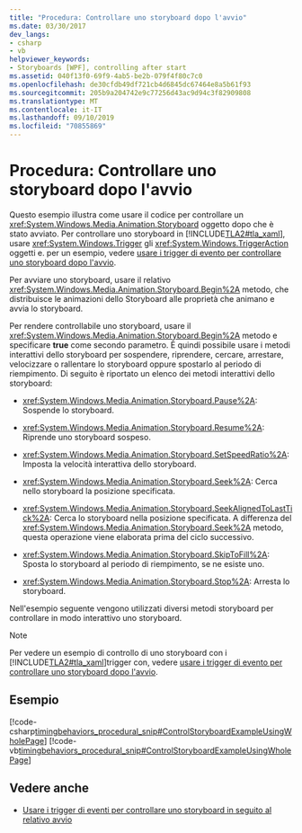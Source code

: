 ```yaml
---
title: "Procedura: Controllare uno storyboard dopo l'avvio"
ms.date: 03/30/2017
dev_langs:
- csharp
- vb
helpviewer_keywords:
- Storyboards [WPF], controlling after start
ms.assetid: 040f13f0-69f9-4ab5-be2b-079f4f80c7c0
ms.openlocfilehash: de30cfdb49df721cb4d6845dc67464e8a5b61f93
ms.sourcegitcommit: 205b9a204742e9c77256d43ac9d94c3f82909808
ms.translationtype: MT
ms.contentlocale: it-IT
ms.lasthandoff: 09/10/2019
ms.locfileid: "70855869"
---
```

# <a name="how-to-control-a-storyboard-after-it-starts"></a>Procedura: Controllare uno storyboard dopo l'avvio

Questo esempio illustra come usare il codice per controllare un <xref:System.Windows.Media.Animation.Storyboard> oggetto dopo che è stato avviato. Per controllare uno storyboard in [!INCLUDE[TLA2#tla_xaml](../../../../includes/tla2sharptla-xaml-md.md)], usare <xref:System.Windows.Trigger> gli <xref:System.Windows.TriggerAction> oggetti e. per un esempio, vedere [usare i trigger di evento per controllare uno storyboard dopo l'avvio](how-to-use-event-triggers-to-control-a-storyboard-after-it-starts.md).

Per avviare uno storyboard, usare il relativo <xref:System.Windows.Media.Animation.Storyboard.Begin%2A> metodo, che distribuisce le animazioni dello Storyboard alle proprietà che animano e avvia lo storyboard.

Per rendere controllabile uno storyboard, usare il <xref:System.Windows.Media.Animation.Storyboard.Begin%2A> metodo e specificare **true** come secondo parametro. È quindi possibile usare i metodi interattivi dello storyboard per sospendere, riprendere, cercare, arrestare, velocizzare o rallentare lo storyboard oppure spostarlo al periodo di riempimento. Di seguito è riportato un elenco dei metodi interattivi dello storyboard:

- <xref:System.Windows.Media.Animation.Storyboard.Pause%2A>: Sospende lo storyboard.

- <xref:System.Windows.Media.Animation.Storyboard.Resume%2A>: Riprende uno storyboard sospeso.

- <xref:System.Windows.Media.Animation.Storyboard.SetSpeedRatio%2A>: Imposta la velocità interattiva dello storyboard.

- <xref:System.Windows.Media.Animation.Storyboard.Seek%2A>: Cerca nello storyboard la posizione specificata.

- <xref:System.Windows.Media.Animation.Storyboard.SeekAlignedToLastTick%2A>: Cerca lo storyboard nella posizione specificata. A differenza del <xref:System.Windows.Media.Animation.Storyboard.Seek%2A> metodo, questa operazione viene elaborata prima del ciclo successivo.

- <xref:System.Windows.Media.Animation.Storyboard.SkipToFill%2A>: Sposta lo storyboard al periodo di riempimento, se ne esiste uno.

- <xref:System.Windows.Media.Animation.Storyboard.Stop%2A>: Arresta lo storyboard.

Nell'esempio seguente vengono utilizzati diversi metodi storyboard per controllare in modo interattivo uno storyboard.

> [!NOTE]
> Per vedere un esempio di controllo di uno storyboard con i [!INCLUDE[TLA2#tla_xaml](../../../../includes/tla2sharptla-xaml-md.md)]trigger con, vedere [usare i trigger di evento per controllare uno storyboard dopo l'avvio](how-to-use-event-triggers-to-control-a-storyboard-after-it-starts.md).

## <a name="example"></a>Esempio

[!code-csharp[timingbehaviors_procedural_snip#ControlStoryboardExampleUsingWholePage](~/samples/snippets/csharp/VS_Snippets_Wpf/timingbehaviors_procedural_snip/CSharp/ControlStoryboardExample.cs#controlstoryboardexampleusingwholepage)]
[!code-vb[timingbehaviors_procedural_snip#ControlStoryboardExampleUsingWholePage](~/samples/snippets/visualbasic/VS_Snippets_Wpf/timingbehaviors_procedural_snip/visualbasic/controlstoryboardexample.vb#controlstoryboardexampleusingwholepage)]

## <a name="see-also"></a>Vedere anche

- [Usare i trigger di eventi per controllare uno storyboard in seguito al relativo avvio](how-to-use-event-triggers-to-control-a-storyboard-after-it-starts.md)
